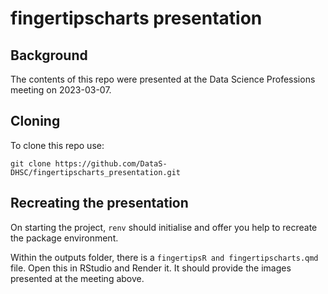 fingertipscharts presentation
================

## Background

The contents of this repo were presented at the Data Science Professions
meeting on 2023-03-07.

## Cloning

To clone this repo use:

    git clone https://github.com/DataS-DHSC/fingertipscharts_presentation.git

## Recreating the presentation

On starting the project, `renv` should initialise and offer you help to
recreate the package environment.

Within the outputs folder, there is a
`fingertipsR and fingertipscharts.qmd` file. Open this in RStudio and
Render it. It should provide the images presented at the meeting above.
